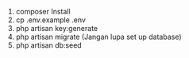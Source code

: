 1. composer Install
2. cp .env.example .env
3. php artisan key:generate
4. php artisan migrate (Jangan lupa set up database)
5. php artisan db:seed
